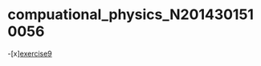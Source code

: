 # compuational_physics_N2014301510056
-[x][exercise9](https://www.evernote.com/shard/s140/sh/93c214c1-1cec-4b49-84bc-9d21d9ceca02/a997a34545d8eb11850b051714b52705)
